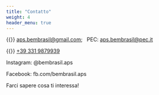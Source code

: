 ```yaml
---
title: "Contatto"
weight: 4
header_menu: true
---
```


{{<icon class="fa fa-envelope">}}&nbsp;[aps.bembrasil@gmail.com](mailto:aps.bembrasil@gmail.com);
&nbsp;&nbsp;PEC: [aps.bembrasil@pec.it](mailto:aps.bembrasil@pec.it)

{{<icon class="fa fa-phone">}}&nbsp;[+39 331 9879939](tel:+393319879939)

Instagram: @bembrasil.aps

Facebook: fb.com/bembrasil.aps

Farci sapere cosa ti interessa!
